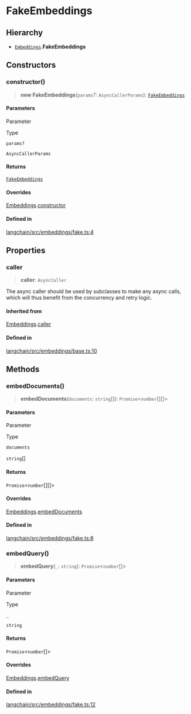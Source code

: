 FakeEmbeddings
==============

Hierarchy[](#hierarchy "Direct link to Hierarchy")
---------------------------------------------------

*   [`Embeddings`](/docs/api/embeddings_base/classes/Embeddings).**FakeEmbeddings**

Constructors[](#constructors "Direct link to Constructors")
------------------------------------------------------------

### constructor()[](#constructor "Direct link to constructor()")

> **new FakeEmbeddings**(`params`?: `AsyncCallerParams`): [`FakeEmbeddings`](/docs/api/embeddings_fake/classes/FakeEmbeddings)

#### Parameters[](#parameters "Direct link to Parameters")

Parameter

Type

`params?`

`AsyncCallerParams`

#### Returns[](#returns "Direct link to Returns")

[`FakeEmbeddings`](/docs/api/embeddings_fake/classes/FakeEmbeddings)

#### Overrides[](#overrides "Direct link to Overrides")

[Embeddings](/docs/api/embeddings_base/classes/Embeddings).[constructor](/docs/api/embeddings_base/classes/Embeddings#constructor)

#### Defined in[](#defined-in "Direct link to Defined in")

[langchain/src/embeddings/fake.ts:4](https://github.com/hwchase17/langchainjs/blob/1c1274d/langchain/src/embeddings/fake.ts#L4)

Properties[](#properties "Direct link to Properties")
------------------------------------------------------

### caller[](#caller "Direct link to caller")

> **caller**: `AsyncCaller`

The async caller should be used by subclasses to make any async calls, which will thus benefit from the concurrency and retry logic.

#### Inherited from[](#inherited-from "Direct link to Inherited from")

[Embeddings](/docs/api/embeddings_base/classes/Embeddings).[caller](/docs/api/embeddings_base/classes/Embeddings#caller)

#### Defined in[](#defined-in-1 "Direct link to Defined in")

[langchain/src/embeddings/base.ts:10](https://github.com/hwchase17/langchainjs/blob/1c1274d/langchain/src/embeddings/base.ts#L10)

Methods[](#methods "Direct link to Methods")
---------------------------------------------

### embedDocuments()[](#embeddocuments "Direct link to embedDocuments()")

> **embedDocuments**(`documents`: `string`\[\]): `Promise`<`number`\[\]\[\]\>

#### Parameters[](#parameters-1 "Direct link to Parameters")

Parameter

Type

`documents`

`string`\[\]

#### Returns[](#returns-1 "Direct link to Returns")

`Promise`<`number`\[\]\[\]\>

#### Overrides[](#overrides-1 "Direct link to Overrides")

[Embeddings](/docs/api/embeddings_base/classes/Embeddings).[embedDocuments](/docs/api/embeddings_base/classes/Embeddings#embeddocuments)

#### Defined in[](#defined-in-2 "Direct link to Defined in")

[langchain/src/embeddings/fake.ts:8](https://github.com/hwchase17/langchainjs/blob/1c1274d/langchain/src/embeddings/fake.ts#L8)

### embedQuery()[](#embedquery "Direct link to embedQuery()")

> **embedQuery**(`_`: `string`): `Promise`<`number`\[\]\>

#### Parameters[](#parameters-2 "Direct link to Parameters")

Parameter

Type

`_`

`string`

#### Returns[](#returns-2 "Direct link to Returns")

`Promise`<`number`\[\]\>

#### Overrides[](#overrides-2 "Direct link to Overrides")

[Embeddings](/docs/api/embeddings_base/classes/Embeddings).[embedQuery](/docs/api/embeddings_base/classes/Embeddings#embedquery)

#### Defined in[](#defined-in-3 "Direct link to Defined in")

[langchain/src/embeddings/fake.ts:12](https://github.com/hwchase17/langchainjs/blob/1c1274d/langchain/src/embeddings/fake.ts#L12)